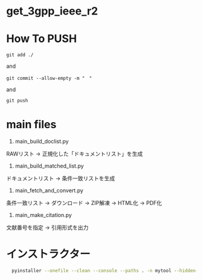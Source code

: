 # get_3gpp_ieee_r2


# How To PUSH

```
git add ./
```

and

```
git commit --allow-empty -m "　"
```

and

```
git push
```

# main files

1. main_build_doclist.py

RAWリスト → 正規化した「ドキュメントリスト」を生成

1. main_build_matched_list.py

ドキュメントリスト → 条件一致リストを生成

1. main_fetch_and_convert.py

条件一致リスト → ダウンロード → ZIP解凍 → HTML化 → PDF化

1. main_make_citation.py

文献番号を指定 → 引用形式を出力

# インストラクター

```bash
  pyinstaller --onefile --clean --console --paths . -n mytool --hidden-import win32timezone --hidden-import requests --hidden-import urllib3 --hidden-import certifi --hidden-import idna --hidden-import charset_normalizer --hidden-import pandas --hidden-import numpy --hidden-import openpyxl main_fetch_and_convert.py
```